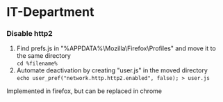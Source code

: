 # IT-Department

### Disable http2
1. Find prefs.js in "%APPDATA%\Mozilla\Firefox\Profiles" and move it to the same directory
   <br>```cd %filename%```
3. Automate deactivation by creating "user.js" in the moved directory
   <br>```echo user_pref("network.http.http2.enabled", false); > user.js```
<p>Implemented in firefox, but can be replaced in chrome

